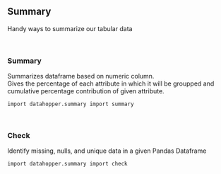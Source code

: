 ## Summary

Handy ways to summarize our tabular data

<br>

### Summary
Summarizes dataframe based on numeric column.
<br>
Gives the percentage of each attribute in which it will be groupped
and cumulative percentage contribution of given attribute.
```console
import datahopper.summary import summary
```
<br>

### Check
Identify missing, nulls, and unique data in a given Pandas Dataframe

```console
import datahopper.summary import check
```